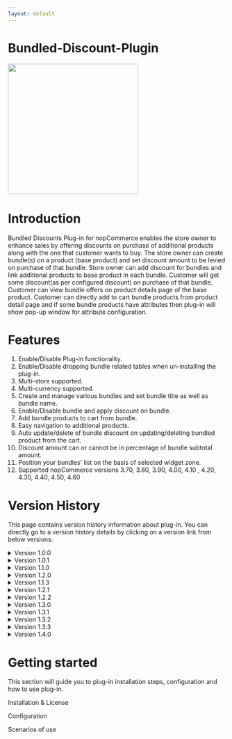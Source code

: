 ```yaml
---
layout: default
---
```


# Bundled-Discount-Plugin 
<img src= "https://shop.nopaccelerate.com/images/thumbs/0001189_bundled-discounts-plugin_570.png" width="300" height="300"> 

# **Introduction**

Bundled Discounts Plug-in for nopCommerce enables the store owner to enhance sales by offering discounts on purchase of additional products along with the one that customer wants to buy. The store owner can create bundle(s) on a product (base product) and set discount amount to be levied on purchase of that bundle. Store owner can add discount for bundles and link additional products to base product in each bundle. Customer will get some discount(as per configured discount) on purchase of that bundle. Customer can view bundle offers on product details page of the base product. Customer can directly add to cart bundle products from product detail page and if some bundle products have attributes then plug-in will show pop-up window for attribute configuration.

# **Features**

1. Enable/Disable Plug-in functionality.
2. Enable/Disable dropping bundle related tables when un-installing the plug-in.
3. Multi-store supported.
4. Multi-currency supported.
5. Create and manage various bundles and set bundle title as well as bundle name.
6. Enable/Disable bundle and apply discount on bundle.
7. Add bundle products to cart from bundle.
8. Easy navigation to additional products.
9. Auto update/delete of bundle discount on updating/deleting bundled product from the cart.
10. Discount amount can or cannot be in percentage of bundle subtotal amount.
11. Position your bundles' list on the basis of selected widget zone.
12. Supported nopCommerce versions 3.70, 3.80, 3.90, 4.00, 4.10 , 4.20, 4.30, 4.40, 4.50, 4.60

# **Version History**

This page contains version history information about plug-in. You can directly go to a version history details by clicking on a version link from below versions.

<details>
  <summary>Version 1.0.0</summary>
  
  <table>
    <tr>
      <th>Release Date</th>
      <td>January 24, 2017</td>
    </tr>
    <tr>
      <th>Plug-In Version</th>
      <td>1.0.0</td>
    </tr>
    <tr>
      <th>Supported nopCommerce Version</th>
      <td>3.80</td>
    </tr>
  </table>
  
**Features:**

1. Create bundles with discount on base product and add product(s) to them.
2. Display active bundles to customers on product details page.
3. Add bundle to cart more than once.
4. Configure attributes for products of the bundle before adding them to cart.
5. Multi-currency support.
6. Multi-store support. 
</details>

<details>
  <summary>Version 1.0.1</summary>
  
  <table>
    <tr>
      <th>Release Date</th>
      <td>February 13, 2017</td>
    </tr>
    <tr>
      <th>Plug-In Version</th>
      <td>1.0.1</td>
    </tr>
    <tr>
      <th>Supported nopCommerce Version</th>
      <td>3.80</td>
    </tr>
  </table>

**Bug Fix:**

1. Wrong calculation of cart total if shipping calculated on checkout page.
</details>

<details>
  <summary>Version 1.1.0</summary>
  
  <table>
    <tr>
      <th>Release Date</th>
      <td>March 10, 2017</td>
    </tr>
    <tr>
      <th>Plug-In Version</th>
      <td>1.1.0</td>
    </tr>
    <tr>
      <th>Supported nopCommerce Version</th>
      <td>3.80,3.90</td>
    </tr>
  </table>

**Features:**

1. Widget Zone Displayed through xml and not through Enum
2. 0 Discount also possible  
3. Display total bundle amount on product detail page
4. Upgrade Plug-in to nopComerce 3.90
</details>

<details>
  <summary>Version 1.2.0</summary>
  
  <table>
    <tr>
      <th>Release Date</th>
      <td>January 24, 2018</td>
    </tr>
    <tr>
      <th>Plug-In Version</th>
      <td>1.2.0</td>
    </tr>
    <tr>
      <th>Supported nopCommerce Version</th>
      <td>4.0</td>
    </tr>
  </table>

**Features:**

1. Upgrade Plug-in to nopComerce 4.0.
   
**Bug:**

1. Manage bundled discount tab --> When we give percentage in decimal it is not display properly.  
2. Remove the price from Bundle discount modal pop-up.
</details>

<details>
  <summary>Version 1.1.3</summary>
  
  <table>
    <tr>
      <th>Release Date</th>
      <td>March 06, 2018</td>
    </tr>
    <tr>
      <th>Plug-In Version</th>
      <td>1.1.3</td>
    </tr>
    <tr>
      <th>Supported nopCommerce Version</th>
      <td>3.70</td>
    </tr>
  </table>

**Features:**

1. Added support  to nopComerce 3.70.
</details>

<details>
  <summary>Version 1.2.1</summary>
  
  <table>
    <tr>
      <th>Release Date</th>
      <td>March 13, 2018</td>
    </tr>
    <tr>
      <th>Plug-In Version</th>
      <td>1.2.1</td>
    </tr>
    <tr>
      <th>Supported nopCommerce Version</th>
      <td>3.70, 3.80, 3.90, 4.00</td>
    </tr>
  </table>

**Features:**

1. Update CORE License DLL 
</details>

<details>
  <summary>Version 1.2.2</summary>
  
  <table>
    <tr>
      <th>Release Date</th>
      <td>March 19, 2018</td>
    </tr>
    <tr>
      <th>Plug-In Version</th>
      <td>1.2.2</td>
    </tr>
    <tr>
      <th>Supported nopCommerce Version</th>
      <td>3.70, 3.80, 3.90, 4.00</td>
    </tr>
  </table>
   
**Bug:**

1. Fixed issue of error log of Null reference exception on customer and order edit event.
</details>

<details>
  <summary>Version 1.3.0</summary>
  
  <table>
    <tr>
      <th>Release Date</th>
      <td>October 10, 2018</td>
    </tr>
    <tr>
      <th>Plug-In Version</th>
      <td>1.3.0</td>
    </tr>
    <tr>
      <th>Supported nopCommerce Version</th>
      <td>4.10</td>
    </tr>
  </table>

   
**Feature:**

1. Added support for nopCommerce 4.10.
</details>

<details>
  <summary>Version 1.3.1</summary>
  
  <table>
    <tr>
      <th>Release Date</th>
      <td>April 05, 2019</td>
    </tr>
    <tr>
      <th>Plug-In Version</th>
      <td>1.3.1</td>
    </tr>
    <tr>
      <th>Supported nopCommerce Version</th>
      <td>4.10</td>
    </tr>
  </table>

**Bug:**

1. Fixed issue - plugin not support with other plugins

2. Fixed design issue of Store selection option on license register and configure page

3. Exception on bundle product configuration and filtering

4. On bundle popup, product name was not displaying correct
   
**Feature:**

1. Added support for root theme for nopCommerce 4.10
</details>

<details>
  <summary>Version 1.3.2</summary>
  
  <table>
    <tr>
      <th>Release Date</th>
      <td>June 03, 2019</td>
    </tr>
    <tr>
      <th>Plug-In Version</th>
      <td>1.3.2</td>
    </tr>
    <tr>
      <th>Supported nopCommerce Version</th>
      <td>4.10</td>
    </tr>
  </table>

**Bug Fix:**

1. Fixed issue - Added compatibility with RealOnePageCheckout plugin (nopTemplate).



[Note: We have made plugin compatible with RealOnePageCheckout plugin of nopTemplate, for that you need to make few minor changes, please take a
<details>
  <summary>look here . ]</summary>
  
**Make Bundled discount compatible with RealOnePageCheckout plugin(nopTemplate)**
To make Bundled discount plugin compatible with RealOnePageCheckout Plugin of nopTemplate you need to follow few steps as below:

Step:1
- Add id="sub-total" In
- SevenSpikes.Nop.Plugins.RealOnePageCheckout\Views\RealOnePageCheckout\OrderTotals.cshtml
- Go to first <tr> row section of table as shown in below image:

<img src= "http://docs.nopaccelerate.com/files/bundled-discount-nop-commerce-plug-in/lib/pic12.png"> 

Step:2
Add id="real-onepage-total" In SevenSpikes.Nop.Plugins.RealOnePageCheckout\Views\RealOnePageCheckout\OrderTotals.cshtml

Go to <tr class="order-total"> </tr> section as shown in below image:   

<img src= "http://docs.nopaccelerate.com/files/bundled-discount-nop-commerce-plug-in/lib/pic2.png"> 

Step:3

Go to SevenSpikes.Nop.Plugins.RealOnePageCheckout\Views\RealOnePageCheckout\OrderTotals.cshtml and add following script in end of the page.

<script>


    //ajax-call on SubTotal value change

    var orderSubTotal = document.getElementById('sub-total');

    var UpdateOrderSummary = {

        Url: '@Url.Action("UpdateRealOnePageCheckoutOrderSummary", "BundledDiscounts")'

    }

    orderSubTotal.addEventListener('DOMSubtreeModified', UpdateOrderSection);



    function UpdateOrderSection(e) {

        $.ajax({

            url: UpdateOrderSummary.Url,

            type: "POST",

            success: function (result) {

                if (result.Success) {

                    if (result.BundledDiscount == "") {

                        $('.order-bundle-discount').hide();

                    }

                    else {

                        // add class

                        if (!$(".cart-total tbody tr:first").hasClass('sub-total-row')) {

                            //adding class in Table first <tr> row(SubTotal)

                            $(".cart-total tbody tr:first").addClass('sub-total-row');

                        }



                        //inject bundled  discount field after SubTotal

                        var bundleHtml = "<tr class='order-bundle-discount'><td class='cart-total-left'>@T("Nop.Plugin.XcellenceIt.BundledDiscounts.Totals.BundleDiscount"):</label >" +

                            "</td><td class='cart-total-right'>" +

                            "<span id='bundled-discount-amount' class='value-summary'>-" + result.BundledDiscount + "</span>" +

                            "</td></tr>";

                        $(".order-bundle-discount").remove();

                        $('.sub-total-row').after(bundleHtml);



                        $('.order-bundle-discount').show();

                    }

                    if ($('#real-onepage-total') != null) {

                        $('#real-onepage-total').html(result.OrderTotal);

                    }

                }

            }

        });

    }

</script>
</details>

**Feature:**

1. Added support for root theme for nopCommerce 4.10
</details>

<details>
  <summary>Version 1.3.3</summary>
  
  <table>
    <tr>
      <th>Release Date</th>
      <td>August 31, 2019</td>
    </tr>
    <tr>
      <th>Plug-In Version</th>
      <td>1.3.3</td>
    </tr>
    <tr>
      <th>Supported nopCommerce Version</th>
      <td>4.10</td>
    </tr>
  </table>

**Bug Fix:**


1. Fixed issue - Add to cart fail with nopTemplate theme.

2. Fixed issue - Order total not correct with Euro currency and custom formatting.


   
**Features:**

1. Core DLL updated with version 3.0.0.
</details>

<details>
  <summary>Version 1.4.0</summary>
  
  <table>
    <tr>
      <th>Release Date</th>
      <td>August 06, 2019</td>
    </tr>
    <tr>
      <th>Plug-In Version</th>
      <td>1.4.0</td>
    </tr>
    <tr>
      <th>Supported nopCommerce Version</th>
      <td>4.20</td>
    </tr>
  </table>

**Bug Fix:**


1. Fixed issue - Add to cart fail with nopTemplate theme.

2. Fixed design - Order total not correct with Euro currency and custom formatting.


   
**Features:**

1. Upgrade plugin to nopCommerce 4.20.

2. Core DLL updated with version 3.0.0.
</details>

# **Getting started**

This section will guide you to plug-in installation steps, configuration and how to use plug-in.

Installation & License

Configuration

Scenarios of use

